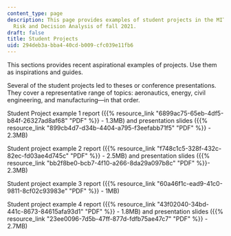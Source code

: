 ```yaml
---
content_type: page
description: This page provides examples of student projects in the MIT course IDS.333
  Risk and Decision Analysis of fall 2021.
draft: false
title: Student Projects
uid: 294deb3a-bba4-40cd-b009-cfc039e11fb6
---
```

This sections provides recent aspirational examples of projects. Use them as inspirations and guides.

Several of the student projects led to theses or conference presentations. They cover a representative range of topics: aeronautics, energy, civil engineering, and manufacturing—in that order.

Student Project example 1 report ({{% resource_link "6899ac75-65eb-4df5-b84f-26327ad8af68" "PDF" %}} - 1.3MB) and presentation slides ({{% resource_link "899cb4d7-d34b-4404-a795-f3eefabb71f5" "PDF" %}} - 2.3MB)

Student project example 2 report ({{% resource_link "f748c1c5-328f-432c-82ec-fd03ae4d745c" "PDF" %}} - 2.5MB) and presentation slides ({{% resource_link "bb2f8be0-bcb7-4f10-a266-8da29a097b8c" "PDF" %}}\- 2.3MB)

Student project example 3 report ({{% resource_link "60a46f1c-ead9-41c0-9811-8cf02c93983e" "PDF" %}} - 1MB)

Student project example 4 report ({{% resource_link "43f02040-34bd-441c-8673-84615afa93d1" "PDF" %}} - 1.8MB) and presentation slides ({{% resource_link "23ee0096-7d5b-47ff-877d-fdfb75ae47c7" "PDF" %}} - 2.7MB)